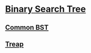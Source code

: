 # [Binary Search Tree](https://github.com/unboagable/software-engineering-roadmap/blob/master/Computer%20Science%20Review/Notes/Data%20Structures/Trees/Binary%20Search%20Tree/Binary%20Search%20Trees.md)

## [Common BST]()

## [Treap](https://github.com/unboagable/software-engineering-roadmap/blob/master/Computer%20Science%20Review/Notes/Data%20Structures/Trees/Binary%20Search%20Tree/Treap/Treap.md)
